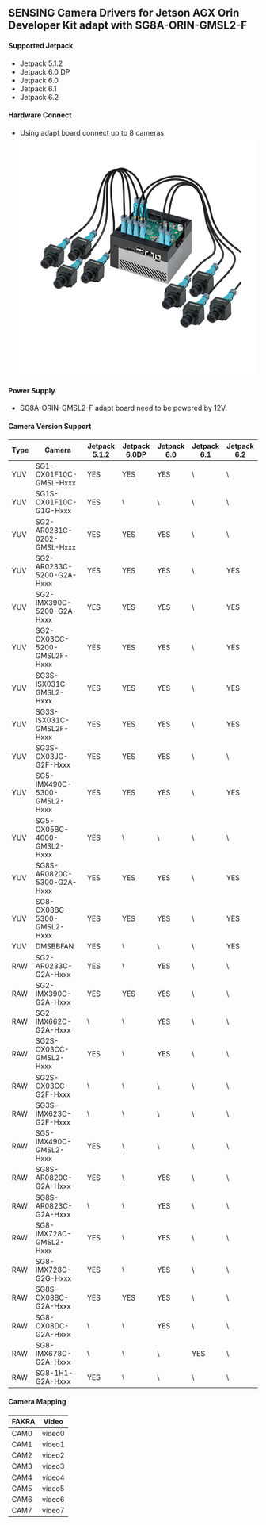 ## SENSING Camera Drivers for Jetson AGX Orin Developer Kit adapt with SG8A-ORIN-GMSL2-F

#### Supported Jetpack

* Jetpack 5.1.2
* Jetpack 6.0 DP
* Jetpack 6.0
* Jetpack 6.1
* Jetpack 6.2

#### Hardware Connect

* Using adapt board connect up to 8 cameras
  ![alt text](../../Picture/SENSING%20Deserializer%20Adapt%20Board/SG8A-ORIN-GMSL2-F%20with%20Jetson%20AGX%20Orin%20Devkit.png)

#### Power Supply

* SG8A-ORIN-GMSL2-F adapt board need to be powered by 12V.

#### Camera Version Support

| Type | Camera                      | Jetpack 5.1.2 | Jetpack 6.0DP | Jetpack 6.0 | Jetpack 6.1 | Jetpack 6.2 |
| ---- | --------------------------- | ------------- | ------------- | ----------- | ----------- | ----------- |
| YUV  | SG1-OX01F10C-GMSL-Hxxx      | YES           | YES           | YES         | \           | \           |
| YUV  | SG1S-OX01F10C-G1G-Hxxx      | YES           | \             | \           | \           | \           |
| YUV  | SG2-AR0231C-0202-GMSL-Hxxx  | YES           | YES           | YES         | \           | \           |
| YUV  | SG2-AR0233C-5200-G2A-Hxxx   | YES           | YES           | YES         | \           | YES         |
| YUV  | SG2-IMX390C-5200-G2A-Hxxx   | YES           | YES           | YES         | \           | YES         |
| YUV  | SG2-OX03CC-5200-GMSL2F-Hxxx | YES           | YES           | YES         | \           | YES         |
| YUV  | SG3S-ISX031C-GMSL2-Hxxx     | YES           | YES           | YES         | \           | YES         |
| YUV  | SG3S-ISX031C-GMSL2F-Hxxx    | YES           | YES           | YES         | \           | YES         |
| YUV  | SG3S-OX03JC-G2F-Hxxx        | YES           | YES           | YES         | \           | \           |
| YUV  | SG5-IMX490C-5300-GMSL2-Hxxx | YES           | YES           | YES         | \           | YES         |
| YUV  | SG5-OX05BC-4000-GMSL2-Hxxx  | YES           | \             | \           | \           | \           |
| YUV  | SG8S-AR0820C-5300-G2A-Hxxx  | YES           | YES           | YES         | \           | YES         |
| YUV  | SG8-OX08BC-5300-GMSL2-Hxxx  | YES           | YES           | YES         | \           | YES         |
| YUV  | DMSBBFAN                    | YES           | \             | \           | \           | YES         |
| RAW  | SG2-AR0233C-G2A-Hxxx        | YES           | \             | YES         | \           | \           |
| RAW  | SG2-IMX390C-G2A-Hxxx        | YES           | YES           | YES         | \           | \           |
| RAW  | SG2-IMX662C-G2A-Hxxx        | \             | \             | YES         | \           | \           |
| RAW  | SG2S-OX03CC-GMSL2-Hxxx      | YES           | \             | YES         | \           | \           |
| RAW  | SG2S-OX03CC-G2F-Hxxx        | \             | \             | \           | \           | \           |
| RAW  | SG3S-IMX623C-G2F-Hxxx       | \             | \             | \           | \           | \           |
| RAW  | SG5-IMX490C-GMSL2-Hxxx      | YES           | \             | \           | \           | \           |
| RAW  | SG8S-AR0820C-G2A-Hxxx       | YES           | \             | YES         | \           | \           |
| RAW  | SG8S-AR0823C-G2A-Hxxx       | \             | \             | YES         | \           | \           |
| RAW  | SG8-IMX728C-GMSL2-Hxxx      | YES           | \             | YES         | \           | \           |
| RAW  | SG8-IMX728C-G2G-Hxxx        | YES           | \             | YES         | \           | \           |
| RAW  | SG8S-OX08BC-G2A-Hxxx        | YES           | YES           | YES         | \           | \           |
| RAW  | SG8-OX08DC-G2A-Hxxx         | \             | \             | YES         | \           | \           |
| RAW  | SG8-IMX678C-G2A-Hxxx        | \             | \             | \           | YES         | \           |
| RAW  | SG8-1H1-G2A-Hxxx            | YES           | \             | \           | \           | \           |

#### Camera Mapping

| FAKRA | Video  |
| ----- | ------ |
| CAM0  | video0 |
| CAM1  | video1 |
| CAM2  | video2 |
| CAM3  | video3 |
| CAM4  | video4 |
| CAM5  | video5 |
| CAM6  | video6 |
| CAM7  | video7 |

